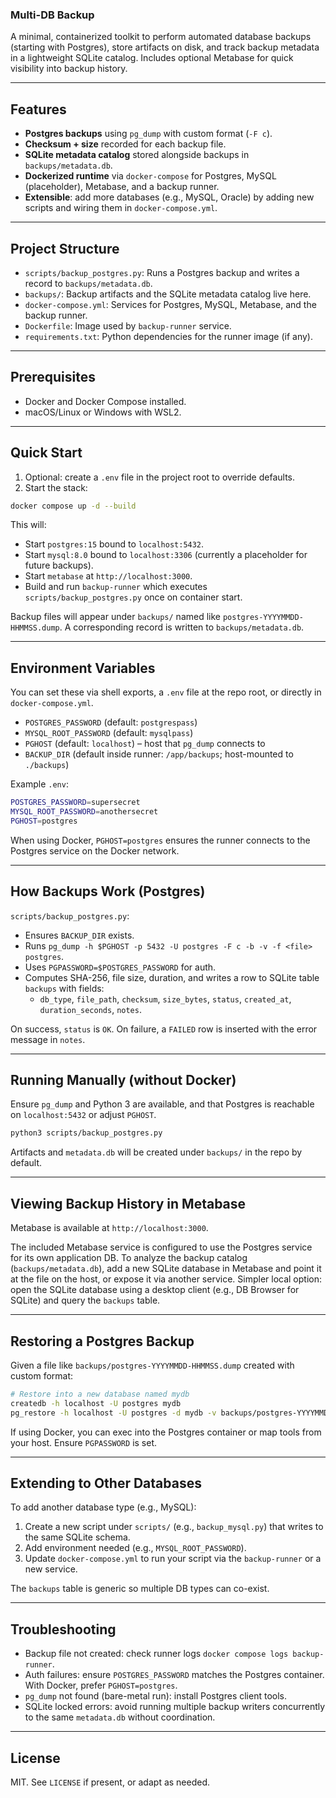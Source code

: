 ### Multi-DB Backup

A minimal, containerized toolkit to perform automated database backups (starting with Postgres), store artifacts on disk, and track backup metadata in a lightweight SQLite catalog. Includes optional Metabase for quick visibility into backup history.

---

## Features
- **Postgres backups** using `pg_dump` with custom format (`-F c`).
- **Checksum + size** recorded for each backup file.
- **SQLite metadata catalog** stored alongside backups in `backups/metadata.db`.
- **Dockerized runtime** via `docker-compose` for Postgres, MySQL (placeholder), Metabase, and a backup runner.
- **Extensible**: add more databases (e.g., MySQL, Oracle) by adding new scripts and wiring them in `docker-compose.yml`.

---

## Project Structure
- `scripts/backup_postgres.py`: Runs a Postgres backup and writes a record to `backups/metadata.db`.
- `backups/`: Backup artifacts and the SQLite metadata catalog live here.
- `docker-compose.yml`: Services for Postgres, MySQL, Metabase, and the backup runner.
- `Dockerfile`: Image used by `backup-runner` service.
- `requirements.txt`: Python dependencies for the runner image (if any).

---

## Prerequisites
- Docker and Docker Compose installed.
- macOS/Linux or Windows with WSL2.

---

## Quick Start
1. Optional: create a `.env` file in the project root to override defaults.
2. Start the stack:

```bash
docker compose up -d --build
```

This will:
- Start `postgres:15` bound to `localhost:5432`.
- Start `mysql:8.0` bound to `localhost:3306` (currently a placeholder for future backups).
- Start `metabase` at `http://localhost:3000`.
- Build and run `backup-runner` which executes `scripts/backup_postgres.py` once on container start.

Backup files will appear under `backups/` named like `postgres-YYYYMMDD-HHMMSS.dump`. A corresponding record is written to `backups/metadata.db`.

---

## Environment Variables
You can set these via shell exports, a `.env` file at the repo root, or directly in `docker-compose.yml`.

- `POSTGRES_PASSWORD` (default: `postgrespass`)
- `MYSQL_ROOT_PASSWORD` (default: `mysqlpass`)
- `PGHOST` (default: `localhost`) – host that `pg_dump` connects to
- `BACKUP_DIR` (default inside runner: `/app/backups`; host-mounted to `./backups`)

Example `.env`:

```bash
POSTGRES_PASSWORD=supersecret
MYSQL_ROOT_PASSWORD=anothersecret
PGHOST=postgres
```

When using Docker, `PGHOST=postgres` ensures the runner connects to the Postgres service on the Docker network.

---

## How Backups Work (Postgres)
`scripts/backup_postgres.py`:
- Ensures `BACKUP_DIR` exists.
- Runs `pg_dump -h $PGHOST -p 5432 -U postgres -F c -b -v -f <file> postgres`.
- Uses `PGPASSWORD=$POSTGRES_PASSWORD` for auth.
- Computes SHA-256, file size, duration, and writes a row to SQLite table `backups` with fields:
  - `db_type`, `file_path`, `checksum`, `size_bytes`, `status`, `created_at`, `duration_seconds`, `notes`.

On success, `status` is `OK`. On failure, a `FAILED` row is inserted with the error message in `notes`.

---

## Running Manually (without Docker)
Ensure `pg_dump` and Python 3 are available, and that Postgres is reachable on `localhost:5432` or adjust `PGHOST`.

```bash
python3 scripts/backup_postgres.py
```

Artifacts and `metadata.db` will be created under `backups/` in the repo by default.

---

## Viewing Backup History in Metabase
Metabase is available at `http://localhost:3000`.

The included Metabase service is configured to use the Postgres service for its own application DB. To analyze the backup catalog (`backups/metadata.db`), add a new SQLite database in Metabase and point it at the file on the host, or expose it via another service. Simpler local option: open the SQLite database using a desktop client (e.g., DB Browser for SQLite) and query the `backups` table.

---

## Restoring a Postgres Backup
Given a file like `backups/postgres-YYYYMMDD-HHMMSS.dump` created with custom format:

```bash
# Restore into a new database named mydb
createdb -h localhost -U postgres mydb
pg_restore -h localhost -U postgres -d mydb -v backups/postgres-YYYYMMDD-HHMMSS.dump
```

If using Docker, you can exec into the Postgres container or map tools from your host. Ensure `PGPASSWORD` is set.

---

## Extending to Other Databases
To add another database type (e.g., MySQL):
1. Create a new script under `scripts/` (e.g., `backup_mysql.py`) that writes to the same SQLite schema.
2. Add environment needed (e.g., `MYSQL_ROOT_PASSWORD`).
3. Update `docker-compose.yml` to run your script via the `backup-runner` or a new service.

The `backups` table is generic so multiple DB types can co-exist.

---

## Troubleshooting
- Backup file not created: check runner logs `docker compose logs backup-runner`.
- Auth failures: ensure `POSTGRES_PASSWORD` matches the Postgres container. With Docker, prefer `PGHOST=postgres`.
- `pg_dump` not found (bare-metal run): install Postgres client tools.
- SQLite locked errors: avoid running multiple backup writers concurrently to the same `metadata.db` without coordination.

---

## License
MIT. See `LICENSE` if present, or adapt as needed.


